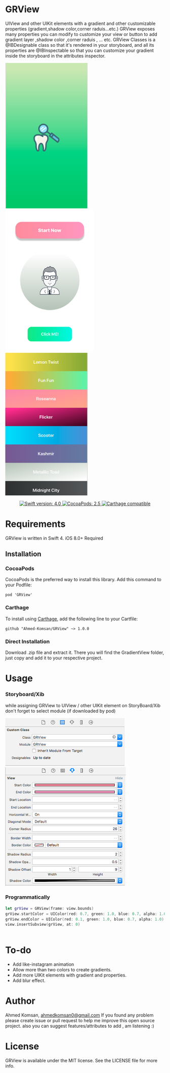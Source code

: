 # GRView
UIView and other UIKit elements with a gradient and other customizable properties (gradient,shadow color,corner raduis...etc.)
GRView exposes many properties you can modify to customize your view or button to add gradient layer ,shadow color ,corner raduis , ... etc. GRView Classes is a @IBDesignable class so that it's rendered in your storyboard, and all its properties are @IBInspectable so that you can customize your gradient inside the storyboard in the attributes inspector.

<img src="Assets/splash_Screen.png" width = 260> <img src="Assets/grview_sample1.png" width = 280> <img src="Assets/grview_sample2.png" width = 260>

<p align="center">
    <a href="https://swift.org/">
        <img src="https://img.shields.io/badge/swift-4.0-orange.svg?style=flat.svg" alt="Swift version: 4.0">
    </a>
    <a href="https://cocoapods.org/pods/GRView">
        <img src="https://img.shields.io/badge/CocoaPods-2.5-green.svg" alt="CocoaPods: 2.5">
    </a>
    <a href="https://github.com/Carthage/Carthage">
        <img src="https://img.shields.io/badge/Carthage-compatible-4BC51D.svg?style=flat" alt="Carthage compatible">
    </a>
</p>

# Requirements

GRView is written in Swift 4. iOS 8.0+ Required

## Installation

### CocoaPods

CocoaPods is the preferred way to install this library. Add this command to your Podfile:
```
pod 'GRView'
```

### Carthage
To install using [Carthage](https://github.com/Carthage/Carthage), add the following line to your Cartfile:
```
github "Ahmed-Komsan/GRView" ~> 1.0.0
```

### Direct Installation

Download .zip file and extract it. There you will find the GradientView folder, just copy and add it to your respective project.

# Usage

### Storyboard/Xib

while assigning GRView to UIView / other UIKit element on StoryBoard/Xib don't forget to select module
(if downloaded by pod)

<img src="Assets/usage_sample1.png"> <img src="Assets/usage_sample2.png">

### Programmatically

```swift
let grView = GRView(frame: view.bounds)
grView.startColor = UIColor(red: 0.7, green: 1.0, blue: 0.7, alpha: 1.0)
grView.endColor = UIColor(red: 0.1, green: 1.0, blue: 0.7, alpha: 1.0)
view.insertSubview(grView, at: 0)
        
```     
# To-do

 - Add like-instagram animation 
 - Allow more than two colors to create gradients.
 - Add more UIKit elements with gradient and properties.
 - Add blur effect.


# Author

Ahmed Komsan, ahmedkomsan0@gmail.com
If you found any problem please create issue or pull request to help me improve this open source project.
also you can suggest features/attributes to add , am listening :)


# License

GRView is available under the MIT license. See the LICENSE file for more info.

